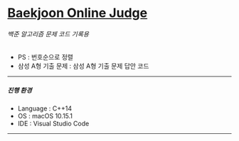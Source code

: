 # [Baekjoon Online Judge](https://www.acmicpc.net/)
###### 백준 알고리즘 문제 코드 기록용
* PS : 번호순으로 정렬
* 삼성 A형 기출 문제 : 삼성 A형 기출 문제 답안 코드 
--- 
##### 진행 환경
* Language : C++14
* OS : macOS 10.15.1
* IDE : Visual Studio Code
---



